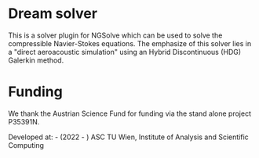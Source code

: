 # Dream solver

This is a solver plugin for NGSolve which can be used to solve the
compressible Navier-Stokes equations. The emphasize of this solver
lies in a "direct aeroacoustic simulation" using an Hybrid
Discontinuous (HDG) Galerkin method. 

# Funding  

We thank the Austrian Science Fund for funding via the stand alone project P35391N.

Developed at:
    - (2022 - ) ASC TU Wien, Institute of Analysis and Scientific Computing







